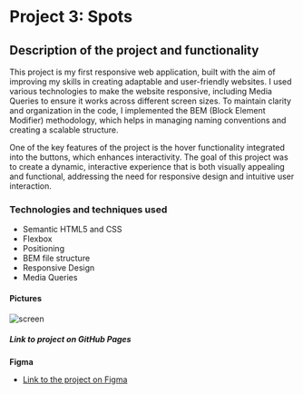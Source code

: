 # Project 3: Spots

## Description of the project and functionality

This project is my first responsive web application, built with the aim of improving my skills in creating adaptable and user-friendly websites. I used various technologies to make the website responsive, including Media Queries to ensure it works across different screen sizes. To maintain clarity and organization in the code, I implemented the BEM (Block Element Modifier) methodology, which helps in managing naming conventions and creating a scalable structure.

One of the key features of the project is the hover functionality integrated into the buttons, which enhances interactivity. The goal of this project was to create a dynamic, interactive experience that is both visually appealing and functional, addressing the need for responsive design and intuitive user interaction.


### Technologies and techniques used 

* Semantic HTML5 and CSS 
* Flexbox 
* Positioning
* BEM file structure
* Responsive Design
* Media Queries  

#### Pictures
![screen](./images/demo/)
  

##### Link to project on GitHub Pages
  
**Figma**  
  
* [Link to the project on Figma](https://www.figma.com/file/BBNm2bC3lj8QQMHlnqRsga/Sprint-3-Project-%E2%80%94-Spots?type=design&node-id=2%3A60&mode=design&t=afgNFybdorZO6cQo-1)
  
 
  


